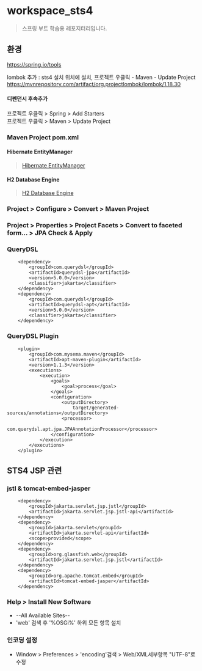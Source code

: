 # workspace_sts4

> 스프링 부트 학습용 레포지터리입니다.

## 환경
https://spring.io/tools

lombok 추가 : sts4 설치 위치에 설치, 프로젝트 우클릭 - Maven - Update Project
https://mvnrepository.com/artifact/org.projectlombok/lombok/1.18.30
#### 디펜던시 후속추가
프로젝트 우클릭 > Spring > Add Starters<br/>
프로젝트 우클릭 > Maven > Update Project
### Maven Project pom.xml
#### Hibernate EntityManager
> [Hibernate EntityManager](https://mvnrepository.com/artifact/org.hibernate/hibernate-entitymanager/5.6.15.Final)
#### H2 Database Engine
> [H2 Database Engine](https://mvnrepository.com/artifact/com.h2database/h2/2.2.224)
### Project > Configure > Convert > Maven Project
### Project > Properties > Project Facets > Convert to faceted form... > JPA Check & Apply
### QueryDSL
> <!--dependency-->
		<dependency>
			<groupId>com.querydsl</groupId>
			<artifactId>querydsl-jpa</artifactId>
			<version>5.0.0</version>
			<classifier>jakarta</classifier>
		</dependency>
		<dependency>
			<groupId>com.querydsl</groupId>
			<artifactId>querydsl-apt</artifactId>
			<version>5.0.0</version>
			<classifier>jakarta</classifier>
		</dependency>
### QueryDSL Plugin
> <!--plugin-->
		<plugin>
			<groupId>com.mysema.maven</groupId>
			<artifactId>apt-maven-plugin</artifactId>
			<version>1.1.3</version>
			<executions>
				<execution>
					<goals>
						<goal>process</goal>
					</goals>
					<configuration>
						<outputDirectory>
							target/generated-sources/annotations</outputDirectory>
						<processor>
							com.querydsl.apt.jpa.JPAAnnotationProcessor</processor>
					</configuration>
				</execution>
			</executions>
		</plugin>
## STS4 JSP 관련
### jstl & tomcat-embed-jasper
> <!--dependency-->
		<dependency>
			<groupId>jakarta.servlet.jsp.jstl</groupId>
			<artifactId>jakarta.servlet.jsp.jstl-api</artifactId>
		</dependency>
		<dependency>
			<groupId>jakarta.servlet</groupId>
			<artifactId>jakarta.servlet-api</artifactId>
			<scope>provided</scope>
		</dependency>
		<dependency>
			<groupId>org.glassfish.web</groupId>
			<artifactId>jakarta.servlet.jsp.jstl</artifactId>
		</dependency>
		<dependency>
			<groupId>org.apache.tomcat.embed</groupId>
			<artifactId>tomcat-embed-jasper</artifactId>
		</dependency>
### Help > Install New Software
- --All Available Sites--
- 'web' 검색 후 '%OSGi%' 하위 모든 항목 설치
### 인코딩 설정
- Window > Preferences > 'encoding'검색 > Web/XML세부항목 "UTF-8"로 수정
